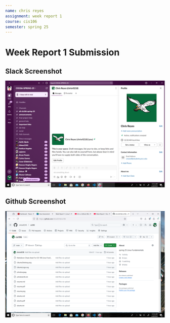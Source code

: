 ```yaml
---
name: chris reyes
assignment: week report 1
course: cis106
semester: spring 25
---
```


# Week Report 1 Submission

## Slack Screenshot

![slack](slack.png) 

## Github Screenshot

![github](github.png) 


